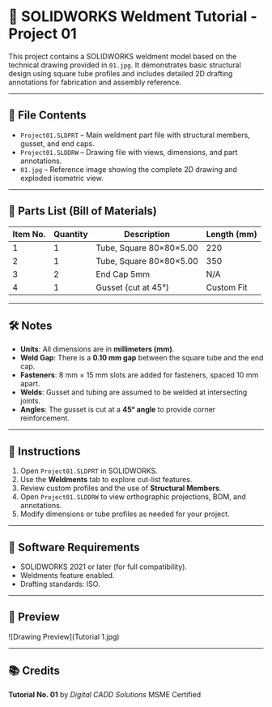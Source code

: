 

# 📐 SOLIDWORKS Weldment Tutorial - Project 01

This project contains a SOLIDWORKS weldment model based on the technical drawing provided in `01.jpg`. It demonstrates basic structural design using square tube profiles and includes detailed 2D drafting annotations for fabrication and assembly reference.

---

## 📁 File Contents

* `Project01.SLDPRT` – Main weldment part file with structural members, gusset, and end caps.
* `Project01.SLDDRW` – Drawing file with views, dimensions, and part annotations.
* `01.jpg` – Reference image showing the complete 2D drawing and exploded isometric view.

---

## 🧩 Parts List (Bill of Materials)

| Item No. | Quantity | Description             | Length (mm) |
| -------- | -------- | ----------------------- | ----------- |
| 1        | 1        | Tube, Square 80×80×5.00 | 220         |
| 2        | 1        | Tube, Square 80×80×5.00 | 350         |
| 3        | 2        | End Cap 5mm             | N/A         |
| 4        | 1        | Gusset (cut at 45°)     | Custom Fit  |

---

## 🛠️ Notes

* **Units**: All dimensions are in **millimeters (mm)**.
* **Weld Gap**: There is a **0.10 mm gap** between the square tube and the end cap.
* **Fasteners**: 8 mm × 15 mm slots are added for fasteners, spaced 10 mm apart.
* **Welds**: Gusset and tubing are assumed to be welded at intersecting joints.
* **Angles**: The gusset is cut at a **45° angle** to provide corner reinforcement.

---

## 🧾 Instructions

1. Open `Project01.SLDPRT` in SOLIDWORKS.
2. Use the **Weldments** tab to explore cut-list features.
3. Review custom profiles and the use of **Structural Members**.
4. Open `Project01.SLDDRW` to view orthographic projections, BOM, and annotations.
5. Modify dimensions or tube profiles as needed for your project.

---

## 🔧 Software Requirements

* SOLIDWORKS 2021 or later (for full compatibility).
* Weldments feature enabled.
* Drafting standards: ISO.

---

## 📸 Preview

![Drawing Preview](Tutorial 1.jpg)

---

## 📚 Credits

**Tutorial No. 01** by *Digital CADD Solutions*
MSME Certified 


